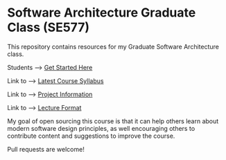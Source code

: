 # Software Architecture Graduate Class (SE577)

This repository contains resources for my Graduate Software Architecture
class.

Students --> [Get Started Here](SE577-StartHere.md)

Link to --> [Latest Course Syllabus](SE577-CourseDescription.md)

Link to --> [Project Information](SE577-Project.md)

Link to --> [Lecture Format](SE577-LectureFormat.md)

My goal of open sourcing this course is that it can help others learn about
modern software design principles, as well encouraging others to contribute
content and suggestions to improve the course.

Pull requests are welcome!

